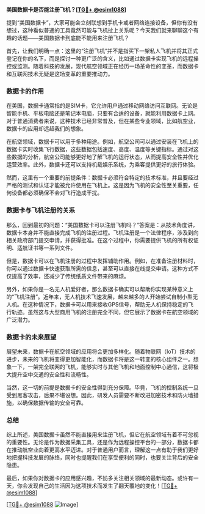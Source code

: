 **美国数据卡是否能注册飞机？[[TG💪+ @esim1088](https://t.me/s/esim1088)]**

提到“美国数据卡”，大家可能会立刻联想到手机卡或者网络连接设备，但你有没有想过，这种看似普通的工具竟然可能与飞机扯上关系呢？今天我们就来聊聊这个有趣的话题——美国数据卡到底能不能用来注册飞机？

首先，让我们明确一点：这里的“注册飞机”并不是指买下一架私人飞机并将其正式登记在你的名下，而是探讨一种更广泛的含义，比如通过数据卡实现飞机的远程操控或监测。随着科技的发展，现代航空领域正在经历一场革命性的变革，而数据卡和互联网技术无疑是这场变革的重要推动力。

### 数据卡的作用

在美国，数据卡通常指的是SIM卡，它允许用户通过移动网络访问互联网。无论是智能手机、平板电脑还是笔记本电脑，只要有合适的设备，就能利用数据卡上网。对于普通消费者来说，这种技术已经非常普及，但在某些专业领域，比如航空业，数据卡的应用却远超我们的想象。

在航空领域，数据卡可以用于多种用途。例如，航空公司可以通过安装在飞机上的数据卡实时收集飞行数据，这些数据包括速度、高度、温度等关键指标。通过对这些数据的分析，航空公司能够更好地了解飞机的运行状态，从而提高安全性并优化运营效率。此外，数据卡还可以支持机载娱乐系统，为乘客提供更好的旅行体验。

然而，这里有一个重要的前提条件：数据卡必须符合特定的技术标准，并且要经过严格的测试和认证才能被允许使用在飞机上。这是因为飞机的安全性至关重要，任何设备都必须确保不会对飞行造成干扰。

### 数据卡与飞机注册的关系

那么，回到最初的问题：“美国数据卡可以注册飞机吗？”答案是：从技术角度讲，数据卡本身并不能直接完成飞机的注册过程。飞机注册是一个法律程序，涉及到向相关政府部门提交申请，并获得批准。在这个过程中，你需要提供飞机的所有权证明、适航证书等一系列文件。

但是，数据卡可以在飞机注册的过程中发挥辅助作用。例如，在准备注册材料时，你可以通过数据卡快速获取所需的信息，甚至可以直接在线提交申请。这种方式不仅提高了效率，还减少了传统纸质文件带来的麻烦。

另外，如果你是一名无人机爱好者，那么数据卡确实可以帮助你实现某种意义上的“飞机注册”。近年来，无人机技术飞速发展，越来越多的人开始尝试自制小型无人机。在这种情况下，数据卡可以用来接收GPS信号，帮助无人机保持稳定的飞行轨迹。虽然这与大型商用飞机的注册完全不同，但它展示了数据卡在航空领域的广泛潜力。

### 数据卡的未来展望

展望未来，数据卡在航空领域的应用将会更加多样化。随着物联网（IoT）技术的进步，未来的飞机将变得更加智能化，而数据卡将是这一转变的核心组件之一。想象一下，一架完全联网的飞机，能够实时与其他飞机和地面控制中心通信，这将极大提升空中交通的安全性和流畅性。

当然，这一切的前提是数据卡的安全性得到充分保障。毕竟，飞机的控制系统一旦受到黑客攻击，后果不堪设想。因此，研发人员需要不断改进加密技术和防火墙措施，以确保数据传输的安全可靠。

### 总结

综上所述，美国数据卡虽然不能直接用来注册飞机，但它在航空领域有着不可忽视的重要性。无论是作为数据采集工具，还是作为远程操控平台的一部分，数据卡都在推动航空业向着更高水平迈进。对于普通用户而言，理解这一点有助于我们更好地把握科技发展的脉络，同时也提醒我们在享受便利的同时，也要关注背后的安全隐患。

最后，如果你对数据卡的应用感兴趣，不妨多关注相关领域的最新动态。或许有一天，你会发现自己的生活因为这项技术而发生了翻天覆地的变化！[[TG💪+ @esim1088](https://t.me/s/esim1088)] 

[[TG💪+ @esim1088](https://t.me/s/esim1088) ![Image](https://i.postimg.cc/4NQfJmqS/Snipaste-2025-05-13-00-14-12.png)]